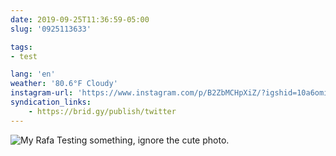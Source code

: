 ```yaml
---
date: 2019-09-25T11:36:59-05:00
slug: '0925113633'

tags:
- test

lang: 'en'
weather: '80.6°F Cloudy'
instagram-url: 'https://www.instagram.com/p/B2ZbMCHpXiZ/?igshid=10a6omirliyt0'
syndication_links:
    - https://brid.gy/publish/twitter
---
```

![My Rafa](https://ramiroruiz.com/photos/19/0925113633/my-rafa.jpg)
Testing something, ignore the cute photo. 
